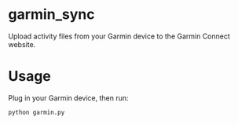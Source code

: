 # garmin_sync
Upload activity files from your Garmin device to the Garmin Connect website.

# Usage

Plug in your Garmin device, then run:

```python garmin.py```
